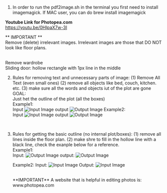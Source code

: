 1. In order to run the pdf2image.sh in the terminal you first need to install imagemagick. If MAC user, you can do brew install imagemagick
   <br/>

**Youtube Link for Photopea.com** <br/>
https://youtu.be/0HIpaX7w-3I

** IMPORTANT **
<br/>
Remove (delete) irrelevant images. Irrelevant images are those that DO NOT look like floor plans. <br/>

<br/>
Remove wardrobe
<br/>
Sliding door: hollow rectangle with 1px line in the middle
<br/>

2. Rules for removing text and unnecessary parts of image: (1) Remove All Text (even small ones) (2) remove all objects like bed, couch, kitchen. etc. (3) make sure all the words and objects iut of the plot are gone
   <br/>
   GOAL: <br/>
   Just het the outline of the plot (all the boxes)
   <br/>
   Example1: <br/>
   Input
   ![Input Image](./public/2D-floor-plan-room-dimensions.jpg)
   output
   ![Output Image](<./public/2D-floor-plan-room-dimensions(2).jpg>)
   Example2: <br/>
   Input
   ![Input Image](./public/2nd-floor-plan_orig.png)
   output
   ![Output Image](<./public/2nd-floor-plan_orig(1).jpg>)

   <br/>

3. Rules for getting the basic outline (no internal plot/boxes): (1) remove all lines inside the floor plan. (2) make shre to fill in the hollow line with a black line, check the exanple below for a reference.
   <br/>
   Example1:
   <br/>
   Input:
   ![Output Image](<./public/2D-floor-plan-room-dimensions(2).jpg>)
   output:
   ![Output Image](<./public/2D-floor-plan-room-dimensions(3).jpg>)

   Example2:
   Input:
   ![Input Image](<./public/2nd-floor-plan_orig(1).jpg>)
   Output:
   ![Input Image](<./public/2nd-floor-plan_orig(2).jpg>)

   <br/>
   **IMPORTANT**
   A website that is helpful in editing photos is: www.photopea.com
